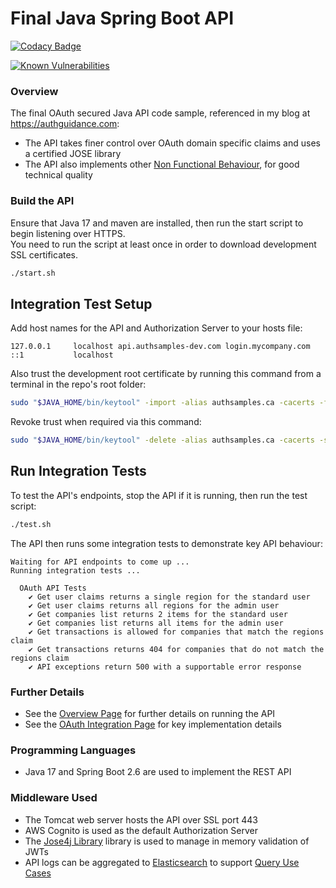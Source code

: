 # Final Java Spring Boot API

[![Codacy Badge](https://app.codacy.com/project/badge/Grade/599ddc4dabcc4810b6ac9af8ddc8bc20)](https://www.codacy.com/gh/gary-archer/oauth.apisample.javaspringboot/dashboard?utm_source=github.com&amp;utm_medium=referral&amp;utm_content=gary-archer/oauth.apisample.javaspringboot&amp;utm_campaign=Badge_Grade)

[![Known Vulnerabilities](https://snyk.io/test/github/gary-archer/oauth.apisample.javaspringboot/badge.svg?targetFile=pom.xml)](https://snyk.io/test/github/gary-archer/oauth.apisample.javaspringboot?targetFile=pom.xml)

### Overview 

The final OAuth secured Java API code sample, referenced in my blog at https://authguidance.com:

- The API takes finer control over OAuth domain specific claims and uses a certified JOSE library
- The API also implements other [Non Functional Behaviour](https://authguidance.com/2017/10/08/corporate-code-sample-core-behavior/), for good technical quality

### Build the API

Ensure that Java 17 and maven are installed, then run the start script to begin listening over HTTPS.\
You need to run the script at least once in order to download development SSL certificates.

```bash
./start.sh
```

## Integration Test Setup

Add host names for the API and Authorization Server to your hosts file:

```text
127.0.0.1     localhost api.authsamples-dev.com login.mycompany.com
::1           localhost
```

Also trust the development root certificate by running this command from a terminal in the repo's root folder:

```bash
sudo "$JAVA_HOME/bin/keytool" -import -alias authsamples.ca -cacerts -file ./certs/authsamples-dev.ca.pem -storepass changeit -noprompt
```

Revoke trust when required via this command:

```bash
sudo "$JAVA_HOME/bin/keytool" -delete -alias authsamples.ca -cacerts -storepass changeit -noprompt
```

## Run Integration Tests

To test the API's endpoints, stop the API if it is running, then run the test script:

```bash
./test.sh
```

The API then runs some integration tests to demonstrate key API behaviour:

```text
Waiting for API endpoints to come up ...
Running integration tests ...

  OAuth API Tests
    ✔ Get user claims returns a single region for the standard user
    ✔ Get user claims returns all regions for the admin user
    ✔ Get companies list returns 2 items for the standard user
    ✔ Get companies list returns all items for the admin user
    ✔ Get transactions is allowed for companies that match the regions claim
    ✔ Get transactions returns 404 for companies that do not match the regions claim
    ✔ API exceptions return 500 with a supportable error response
```

### Further Details

* See the [Overview Page](https://authguidance.com/2019/03/24/java-spring-boot-api-overview/) for further details on running the API
* See the [OAuth Integration Page](https://authguidance.com/2019/03/24/java-spring-boot-api-coding-key-points/) for key implementation details

### Programming Languages

* Java 17 and Spring Boot 2.6 are used to implement the REST API

### Middleware Used

* The Tomcat web server hosts the API over SSL port 443
* AWS Cognito is used as the default Authorization Server
* The [Jose4j Library](https://bitbucket.org/b_c/jose4j/wiki/Home) library is used to manage in memory validation of JWTs
* API logs can be aggregated to [Elasticsearch](https://authguidance.com/2019/07/19/log-aggregation-setup/) to support [Query Use Cases](https://authguidance.com/2019/08/02/intelligent-api-platform-analysis/)
